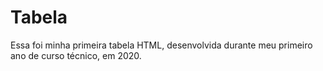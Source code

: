# Tabela
Essa foi minha primeira tabela HTML, desenvolvida durante meu primeiro ano de curso técnico, em 2020.
